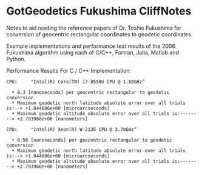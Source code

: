 # GotGeodetics Fukushima CliffNotes
Notes to aid reading the reference papers of Dr. Toshio Fukushima for conversion of geocentric rectangular coordinates to geodetic coordinates.

Example implementations and performance test results of the 2006 Fukushima algorithm using each of C/C++, Fortran, Julia, Matlab and Python.

Performance Results For C / C++ Implementation:

    CPU:     "Intel(R) Core(TM) i7-8550U CPU @ 1.80GHz“

      • 8.3 [nanoseconds] per geocentric rectangular to geodetic conversion
      • Maximum geodetic north latitude absolute error over all trials is:--> +1.044606e+00 [microarcseconds]
      • Maximum geodetic altitude absolute error over all trials is:--------> +2.793968e+00 [nanometers]

    CPU:     "Intel(R) Xeon(R) W-2135 CPU @ 3.70GHz“

      • 0.56 [nanoseconds] per geocentric rectangular to geodetic conversion
      • Maximum geodetic north latitude absolute error over all trials is:--> +1.044606e+00 [microarcseconds]
      • Maximum geodetic altitude absolute error over all trials is:--------> +2.793968e+00 [nanometers]

